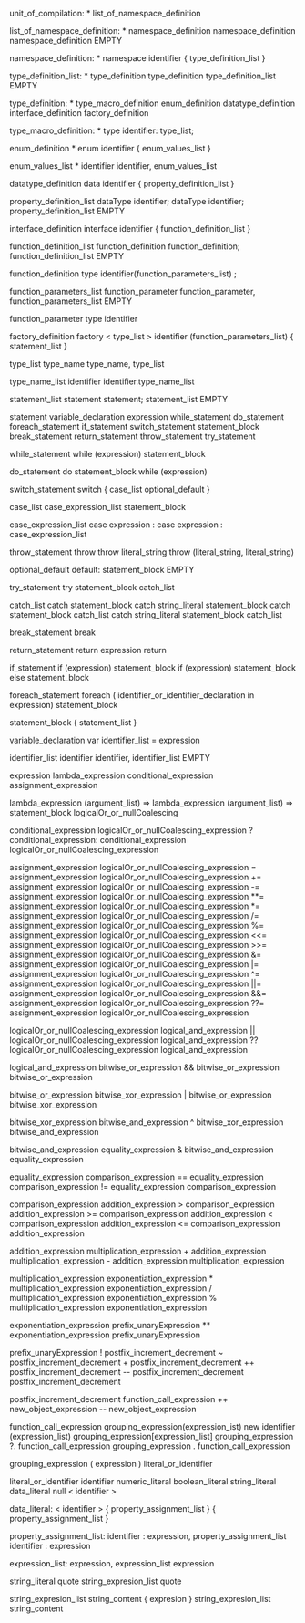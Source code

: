 unit_of_compilation: *
    list_of_namespace_definition

list_of_namespace_definition: *
    namespace_definition
    namespace_definition namespace_definition
    EMPTY

namespace_definition: *
    namespace identifier {  type_definition_list }

type_definition_list: *
    type_definition
    type_definition type_definition_list
    EMPTY

type_definition: *
    type_macro_definition
    enum_definition
    datatype_definition
    interface_definition
    factory_definition

type_macro_definition: *
    type identifier: type_list;

enum_definition *
    enum identifier { enum_values_list }

enum_values_list *
    identifier
    identifier, enum_values_list

datatype_definition
    data identifier { property_definition_list }

property_definition_list
    dataType identifier;
    dataType identifier; property_definition_list
    EMPTY

interface_definition
    interface identifier { function_definition_list }

function_definition_list
    function_definition
    function_definition; function_definition_list
    EMPTY

function_definition
    type identifier(function_parameters_list) ;

function_parameters_list
    function_parameter
    function_parameter, function_parameters_list
    EMPTY

function_parameter
    type identifier

factory_definition
    factory < type_list > identifier (function_parameters_list) { statement_list }

type_list
    type_name
    type_name, type_list

type_name_list
    identifier
    identifier.type_name_list

statement_list
    statement
    statement; statement_list
    EMPTY

statement
    variable_declaration
    expression
    while_statement
    do_statement
    foreach_statement
    if_statement
    switch_statement
    statement_block
    break_statement
    return_statement
    throw_statement
    try_statement

while_statement
    while (expression) statement_block

do_statement
    do statement_block while (expression)

switch_statement
    switch { case_list optional_default }

case_list
    case_expression_list statement_block

case_expression_list
    case expression :
    case expression : case_expression_list

throw_statement
    throw
    throw literal_string
    throw (literal_string, literal_string)

optional_default
    default: statement_block
    EMPTY

try_statement
    try statement_block catch_list

catch_list
    catch statement_block
    catch string_literal statement_block
    catch statement_block catch_list
    catch string_literal statement_block catch_list

break_statement
    break

return_statement
    return expression
    return

if_statement
    if (expression) statement_block
    if (expression) statement_block else statement_block

foreach_statement
    foreach ( identifier_or_identifier_declaration in expression) statement_block

statement_block
    { statement_list }

variable_declaration
    var identifier_list = expression

identifier_list
    identifier
    identifier, identifier_list
    EMPTY

expression
    lambda_expression
    conditional_expression
    assignment_expression

lambda_expression
    (argument_list) => lambda_expression
    (argument_list) => statement_block
    logicalOr_or_nullCoalescing

conditional_expression
    logicalOr_or_nullCoalescing_expression ? conditional_expression: conditional_expression
    logicalOr_or_nullCoalescing_expression

assignment_expression
    logicalOr_or_nullCoalescing_expression = assignment_expression
    logicalOr_or_nullCoalescing_expression += assignment_expression
    logicalOr_or_nullCoalescing_expression -= assignment_expression
    logicalOr_or_nullCoalescing_expression **= assignment_expression
    logicalOr_or_nullCoalescing_expression *= assignment_expression
    logicalOr_or_nullCoalescing_expression /= assignment_expression
    logicalOr_or_nullCoalescing_expression %= assignment_expression
    logicalOr_or_nullCoalescing_expression <<= assignment_expression
    logicalOr_or_nullCoalescing_expression >>= assignment_expression
    logicalOr_or_nullCoalescing_expression &= assignment_expression
    logicalOr_or_nullCoalescing_expression |= assignment_expression
    logicalOr_or_nullCoalescing_expression ^= assignment_expression
    logicalOr_or_nullCoalescing_expression ||= assignment_expression
    logicalOr_or_nullCoalescing_expression &&= assignment_expression
    logicalOr_or_nullCoalescing_expression ??= assignment_expression
    logicalOr_or_nullCoalescing_expression

logicalOr_or_nullCoalescing_expression
    logical_and_expression || logicalOr_or_nullCoalescing_expression
    logical_and_expression ?? logicalOr_or_nullCoalescing_expression
    logical_and_expression

logical_and_expression
    bitwise_or_expression && bitwise_or_expression
    bitwise_or_expression

bitwise_or_expression
    bitwise_xor_expression | bitwise_or_expression
    bitwise_xor_expression

bitwise_xor_expression
    bitwise_and_expression ^ bitwise_xor_expression
    bitwise_and_expression

bitwise_and_expression
    equality_expression & bitwise_and_expression
    equality_expression

equality_expression
    comparison_expression == equality_expression
    comparison_expression != equality_expression
    comparison_expression

comparison_expression
    addition_expression > comparison_expression
    addition_expression >= comparison_expression
    addition_expression < comparison_expression
    addition_expression <= comparison_expression
    addition_expression

addition_expression
    multiplication_expression + addition_expression
    multiplication_expression - addition_expression
    multiplication_expression

multiplication_expression
    exponentiation_expression * multiplication_expression
    exponentiation_expression / multiplication_expression
    exponentiation_expression % multiplication_expression
    exponentiation_expression

exponentiation_expression
    prefix_unaryExpression ** exponentiation_expression
    prefix_unaryExpression

prefix_unaryExpression
    ! postfix_increment_decrement
    ~ postfix_increment_decrement
    + postfix_increment_decrement
    ++ postfix_increment_decrement
    -- postfix_increment_decrement
    postfix_increment_decrement

postfix_increment_decrement
    function_call_expression ++
    new_object_expression --
    new_object_expression

function_call_expression
    grouping_expression(expression_ist)
    new identifier (expression_list)
    grouping_expression[expression_list]
    grouping_expression ?. function_call_expression
    grouping_expression . function_call_expression

grouping_expression
    ( expression )
    literal_or_identifier

literal_or_identifier
    identifier
    numeric_literal
    boolean_literal
    string_literal
    data_literal
    null < identifier >

data_literal:
    < identifier > { property_assignment_list }
    { property_assignment_list }

property_assignment_list:
    identifier : expression, property_assignment_list
    identifier : expression

expression_list:
    expression, expression_list
    expression

string_literal
    quote string_expresion_list quote

string_expresion_list
    string_content { expresion } string_expresion_list
    string_content
